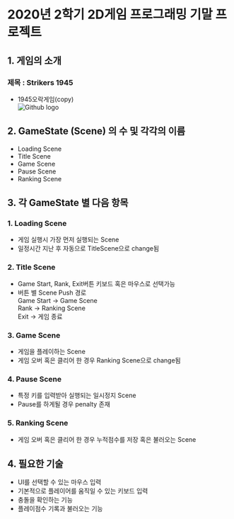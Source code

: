 # 2020년 2학기 2D게임 프로그래밍 기말 프로젝트    
## 1. 게임의 소개   
### 제목 : Strikers 1945   
 - 1945오락게임(copy)   
 ![Github logo](/res/Strikers_1945.png)   

## 2. GameState (Scene) 의 수 및 각각의 이름
- Loading Scene   
- Title Scene  
- Game Scene    
- Pause Scene  
- Ranking Scene   
 
## 3. 각 GameState 별 다음 항목   
### 1. Loading Scene  
 - 게임 실행시 가장 먼저 실행되는 Scene
 - 일정시간 지난 후 자동으로 TitleScene으로 change됨
### 2. Title Scene  
 - Game Start, Rank, Exit버튼 키보드 혹은 마우스로 선택가능
 - 버튼 별 Scene Push 경로    
     Game Start -> Game Scene   
     Rank -> Ranking Scene   
     Exit -> 게임 종료   
### 3. Game Scene    
 - 게임을 플레이하는 Scene    
 - 게임 오버 혹은 클리어 한 경우 Ranking Scene으로 change됨
### 4. Pause Scene   
 - 특정 키를 입력받아 실행되는 일시정지 Scene   
 - Pause를 하게될 경우 penalty 존재   
### 5. Ranking Scene   
 - 게임 오버 혹은 클리어 한 경우 누적점수를 저장 혹은 불러오는 Scene  

## 4. 필요한 기술
 - UI를 선택할 수 있는 마우스 입력    
 - 기본적으로 플레이어를 움직일 수 있는 키보드 입력     
 - 충돌을 확인하는 기능   
 - 플레이점수 기록과 불러오는 기능    
